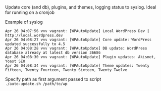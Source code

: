 Update core (and db), plugins, and themes, logging status to syslog. Ideal for running on a cronjob

Example of syslog
```
Apr 26 04:07:56 vvv vagrant: [WPAutoUpdate] Local WordPress Dev | http://local.wordpress.dev
Apr 26 04:08:27 vvv vagrant: [WPAutoUpdate] Core update: WordPress updated successfully to 4.5
Apr 26 04:08:28 vvv vagrant: [WPAutoUpdate] DB update: WordPress database already at latest db version 36686
Apr 26 04:08:30 vvv vagrant: [WPAutoUpdate] Plugin updates: Akismet, Yoast SEO
Apr 26 04:08:34 vvv vagrant: [WPAutoUpdate] Theme updates: Twenty Fifteen, Twenty Fourteen, Twenty Sixteen, Twenty Twelve
```

Specify path as first argument passed to script  
`./auto-update.sh /path/to/wp`

